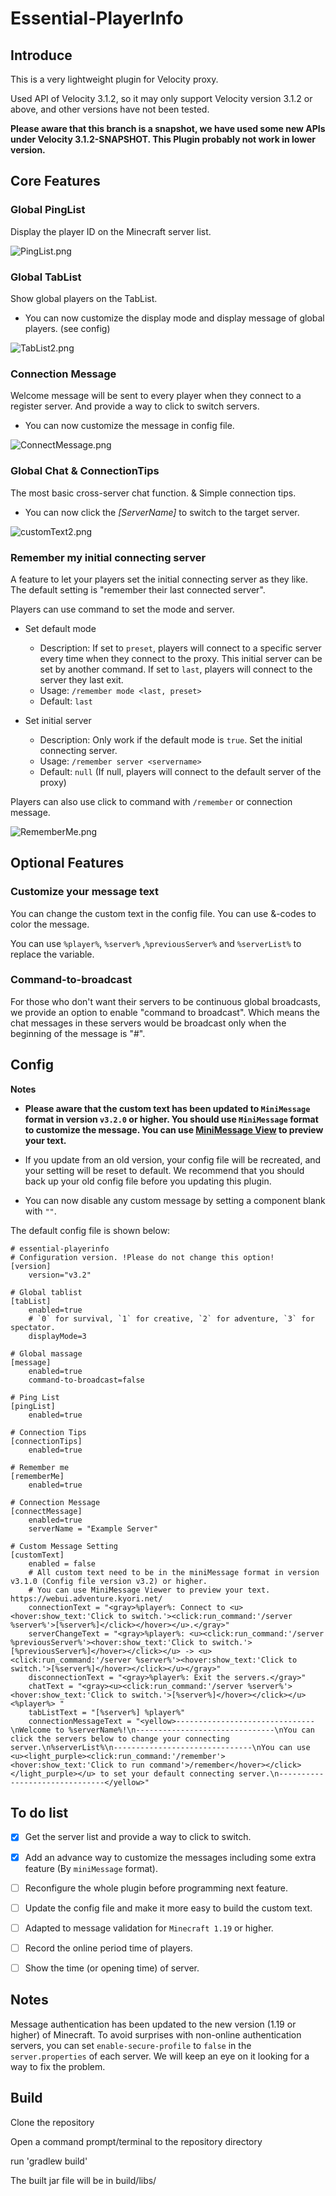 # Essential-PlayerInfo

## Introduce

This is a very lightweight plugin for Velocity proxy.

Used API of Velocity 3.1.2, so it may only support Velocity version 3.1.2 or above, and other versions have not been
tested.

**Please aware that this branch is a snapshot, we have used some new APIs under Velocity 3.1.2-SNAPSHOT. This Plugin
probably not work in lower version.**

## Core Features

### Global PingList

Display the player ID on the Minecraft server list.

![PingList.png][1]

### Global TabList

Show global players on the TabList.

- You can now customize the display mode and display message of global players. (see config)

![TabList2.png][2]

### Connection Message

Welcome message will be sent to every player when they connect to a register server. And provide a way to click to
switch servers.

- You can now customize the message in config file.

![ConnectMessage.png][3]

### Global Chat & ConnectionTips

The most basic cross-server chat function. & Simple connection tips.

- You can now click the _[ServerName]_ to switch to the target server.

![customText2.png][4]

### Remember my initial connecting server

A feature to let your players set the initial connecting server as they like. The default setting is "remember their
last connected server".

Players can use command to set the mode and server.

- Set default mode
  - Description: If set to `preset`, players will connect to a specific server every time when they connect to the
    proxy. This initial server can be set by another command. If set to `last`, players will connect to the server they
    last exit.
  - Usage: `/remember mode <last, preset>`
  - Default: `last`


- Set initial server
  - Description: Only work if the default mode is `true`. Set the initial connecting server.
  - Usage: `/remember server <servername>`
  - Default: `null` (If null, players will connect to the default server of the proxy)

Players can also use click to command with `/remember` or connection message.

![RememberMe.png][5]

## Optional Features

### Customize your message text

You can change the custom text in the config file. You can use &-codes to color the message.

You can use `%player%`, `%server%` ,`%previousServer%` and `%serverList%` to replace the variable.

### Command-to-broadcast

For those who don't want their servers to be continuous global broadcasts, we provide an option to enable "command to
broadcast". Which means the chat messages in these servers would be broadcast only when the beginning of the message
is "#".

## Config

**Notes**

- **Please aware that the custom text has been updated to `MiniMessage` format in version `v3.2.0` or higher. You should
  use `MiniMessage` format to customize the message. You can use [MiniMessage View](https://webui.adventure.kyori.net/)
  to preview your text.**

- If you update from an old version, your config file will be recreated, and your setting will be reset to default. We
  recommend that you should back up your old config file before you updating this plugin.

- You can now disable any custom message by setting a component blank with `""`.

The default config file is shown below:

    # essential-playerinfo
    # Configuration version. !Please do not change this option!
    [version]
        version="v3.2"
    
    # Global tablist
    [tabList]
        enabled=true
        # `0` for survival, `1` for creative, `2` for adventure, `3` for spectator.
        displayMode=3
    
    # Global massage
    [message]
        enabled=true
        command-to-broadcast=false
    
    # Ping List
    [pingList]
        enabled=true
    
    # Connection Tips
    [connectionTips]
        enabled=true
    
    # Remember me
    [rememberMe]
        enabled=true
    
    # Connection Message
    [connectMessage]
        enabled=true
        serverName = "Example Server"
    
    # Custom Message Setting
    [customText]
        enabled = false
        # All custom text need to be in the miniMessage format in version v3.1.0 (Config file version v3.2) or higher.
        # You can use MiniMessage Viewer to preview your text. https://webui.adventure.kyori.net/
        connectionText = "<gray>%player%: Connect to <u><hover:show_text:'Click to switch.'><click:run_command:'/server %server%'>[%server%]</click></hover></u>.</gray>"
        serverChangeText = "<gray>%player%: <u><click:run_command:'/server %previousServer%'><hover:show_text:'Click to switch.'>[%previousServer%]</hover></click></u> -> <u><click:run_command:'/server %server%'><hover:show_text:'Click to switch.'>[%server%]</hover></click></u></gray>"
        disconnectionText = "<gray>%player%: Exit the servers.</gray>"
        chatText = "<gray><u><click:run_command:'/server %server%'><hover:show_text:'Click to switch.'>[%server%]</hover></click></u> <%player%> "
        tabListText = "[%server%] %player%"
        connectionMessageText = "<yellow>-------------------------------\nWelcome to %serverName%!\n-------------------------------\nYou can click the servers below to change your connecting server.\n%serverList%\n-------------------------------\nYou can use <u><light_purple><click:run_command:'/remember'><hover:show_text:'Click to run command'>/remember</hover></click></light_purple></u> to set your default connecting server.\n-------------------------------</yellow>"

## To do list

- [x] Get the server list and provide a way to click to switch.

- [x] Add an advance way to customize the messages including some extra feature (By `miniMessage` format).

- [ ] Reconfigure the whole plugin before programming next feature.

- [ ] Update the config file and make it more easy to build the custom text.

- [ ] Adapted to message validation for `Minecraft 1.19` or higher.

- [ ] Record the online period time of players.

- [ ] Show the time (or opening time) of server.

## Notes

Message authentication has been updated to the new version (1.19 or higher) of Minecraft. To avoid surprises with
non-online authentication servers, you can set `enable-secure-profile` to `false` in the `server.properties` of each
server. We will keep an eye on it looking for a way to fix the problem.

## Build

Clone the repository

Open a command prompt/terminal to the repository directory

run 'gradlew build'

The built jar file will be in build/libs/

[1]: https://cdn.ussjackdaw.com/image/PingList.png

[2]: https://cdn.ussjackdaw.com/image/TabList2.png

[3]: https://cdn.ussjackdaw.com/image/ConnectMessage1.png

[4]: https://cdn.ussjackdaw.com/image/customText2.png

[5]: https://cdn.ussjackdaw.com/image/RememberMe1.png
